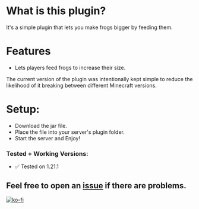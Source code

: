# What is this plugin?
It's a simple plugin that lets you make frogs bigger by feeding them.

# Features
- Lets players feed frogs to increase their size.

The current version of the plugin was intentionally kept simple to reduce the likelihood of it breaking between different Minecraft versions.

# Setup:
- Download the jar file.
- Place the file into your server's plugin folder.
- Start the server and Enjoy!

### Tested + Working Versions:
  - ✅ Tested on 1.21.1


## Feel free to open an [issue](https://github.com/TrueDarkLord/BiggerFrogs/issues) if there are problems.
[![ko-fi](https://ko-fi.com/img/githubbutton_sm.svg)](https://ko-fi.com/O4O0OI3A2)
